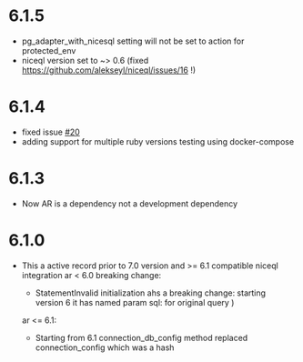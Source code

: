 # 6.1.5
* pg_adapter_with_nicesql setting will not be set to action for protected_env
* niceql version set to ~> 0.6 (fixed https://github.com/alekseyl/niceql/issues/16 !)

# 6.1.4
* fixed issue [#20](https://github.com/alekseyl/niceql/issues/20)
* adding support for multiple ruby versions testing using docker-compose

# 6.1.3
* Now AR is a dependency not a development dependency 

# 6.1.0

* This a active record prior to 7.0 version and >= 6.1 compatible niceql integration 
  ar < 6.0 breaking change: 
  * StatementInvalid initialization ahs a breaking change: starting version 6 it has named param sql: for original query )
  
  ar <= 6.1: 
  * Starting from 6.1 connection_db_config method replaced connection_config which was a hash